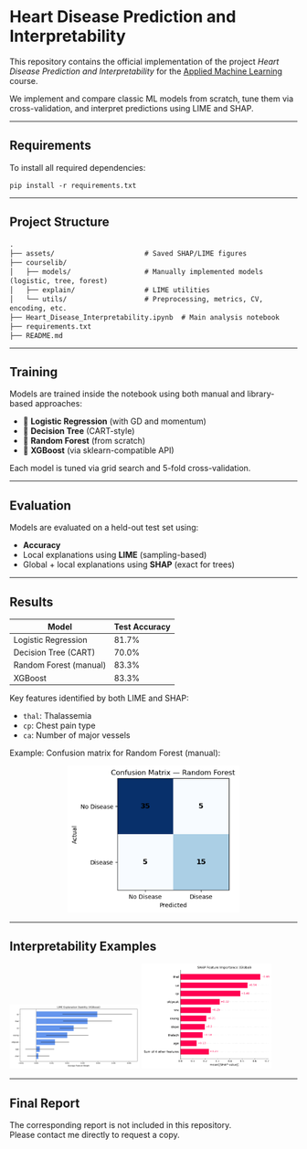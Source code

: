 # Heart Disease Prediction and Interpretability

This repository contains the official implementation of the project *Heart Disease Prediction and Interpretability* for the [Applied Machine Learning](https://github.com/mselezniova/AppliedML) course.

We implement and compare classic ML models from scratch, tune them via cross-validation, and interpret predictions using LIME and SHAP.

---

## Requirements

To install all required dependencies:

```
pip install -r requirements.txt
```

---

## Project Structure

```
.
├── assets/                      # Saved SHAP/LIME figures
├── courselib/
│   ├── models/                  # Manually implemented models (logistic, tree, forest)
│   ├── explain/                 # LIME utilities
│   └── utils/                   # Preprocessing, metrics, CV, encoding, etc.
├── Heart_Disease_Interpretability.ipynb  # Main analysis notebook
├── requirements.txt
├── README.md
```

---

## Training

Models are trained inside the notebook using both manual and library-based approaches:

- 🧮 **Logistic Regression** (with GD and momentum)
- 🌳 **Decision Tree** (CART-style)
- 🌲 **Random Forest** (from scratch)
- 🚀 **XGBoost** (via sklearn-compatible API)

Each model is tuned via grid search and 5-fold cross-validation.

---

## Evaluation

Models are evaluated on a held-out test set using:

- **Accuracy**
- Local explanations using **LIME** (sampling-based)
- Global + local explanations using **SHAP** (exact for trees)

---

## Results

| Model                  | Test Accuracy |
|------------------------|---------------|
| Logistic Regression    | 81.7%         |
| Decision Tree (CART)   | 70.0%         |
| Random Forest (manual) | 83.3%         |
| XGBoost                | 83.3%         |

Key features identified by both LIME and SHAP:

- `thal`: Thalassemia
- `cp`: Chest pain type
- `ca`: Number of major vessels

Example: Confusion matrix for Random Forest (manual):

<p align="center">
  <img src="assets/random_forest_confusion_matrix.png" width="300"/>
</p>


---

## Interpretability Examples

<p float="left">
  <img src="assets/lime_explanation_stability_lime_explanation_stability_(xgboost).png" width="45%"/>
  <img src="assets/shap_global_bar.png" width="45%"/>
</p>

---

## Final Report

The corresponding report is not included in this repository.  
Please contact me directly to request a copy.
